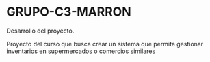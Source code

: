 # GRUPO-C3-MARRON

Desarrollo del proyecto.

Proyecto del curso que busca crear un sistema que permita gestionar inventarios en supermercados o comercios similares


